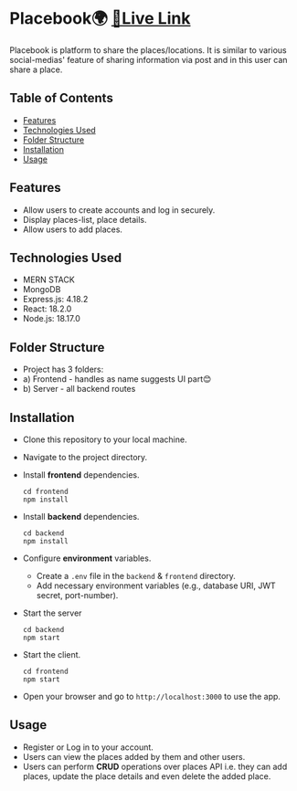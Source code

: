 # Placebook🌍 [🔗Live Link](http://www.placebook.co.in)

<!-- An online judge is an online system to test programs in programming contests or for practicing Data structure & Algorithms’ knowledge through problems. The system can compile and execute your code, and test your code with pre-constructed data called test-cases. Submitted code may be run with restrictions, including time limit, memory limit, security restriction, and so on. The output of the code will be captured by the system, and compared with the standard output. The system will then return the verdict as Accepted, Wrong Answer or different message based on evaluation. -->

Placebook is platform to share the places/locations.
It is similar to various social-medias' feature of sharing information via post and in this user can share a place.

## Table of Contents

- [Features](#features)
- [Technologies Used](#technologies-used)
- [Folder Structure](#folder-structure)
- [Installation](#installation)
- [Usage](#usage)

## Features

- Allow users to create accounts and log in securely.
- Display places-list, place details.
- Allow users to add places.
  <!-- - Validate code submissions for syntax errors. -->
  <!-- - Evaluate submitted code against multiple test cases. -->
  <!-- - Compile and execute submitted code in isolated environments. -->

## Technologies Used

- MERN STACK
- MongoDB
- Express.js: 4.18.2
- React: 18.2.0
- Node.js: 18.17.0

## Folder Structure

- Project has 3 folders:
- a) Frontend - handles as name suggests UI part😊
- b) Server - all backend routes

## Installation

- Clone this repository to your local machine.
- Navigate to the project directory.
- Install **frontend** dependencies.

  ```
  cd frontend
  npm install
  ```

- Install **backend** dependencies.

  ```
  cd backend
  npm install
  ```

- Configure **environment** variables.
  - Create a `.env` file in the `backend` & `frontend` directory.
  - Add necessary environment variables (e.g., database URI, JWT secret, port-number).
- Start the server
  ```
  cd backend
  npm start
  ```
- Start the client.
  ```
  cd frontend
  npm start
  ```
- Open your browser and go to `http://localhost:3000` to use the app.

## Usage

- Register or Log in to your account.
- Users can view the places added by them and other users.
- Users can perform **CRUD** operations over places API i.e. they can add places, update the place details and even delete the added place.
